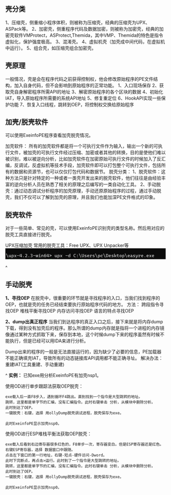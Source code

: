 ## **壳分类**
1、压缩壳，侧重缩小程序体积，则被称为压缩壳，经典的压缩壳为UPX、ASPack等。
2、加密壳，侧重程序代码及数据加密，则被称为加密壳，经典的加密壳软件VMProtect，ASProtect,Themida，其中VMP、Themida的特色是指令虚拟化，保护强度极高。
3、混淆壳。
4、虚拟机壳（加壳成中间代码，在虚拟机中运行）。
5、组合壳，如压缩壳组合加密壳。
## **壳原理**
一般情况，壳是会在程序代码之前获得控制权，他会修改原始程序的PE文件结构，加入自身代码，但不会影响到原始程序的正常功能。
1、入口现场保存
2、获取壳自身解密程序所需API的地址
3、解密原始程序的各个区块的数据
4、初始化IAT，导入原始程序所需要的系统API地址
5、修复重定位
6、HookAPI实现一些保护功能
7、恢复入口线程，跳转到OEP，将控制权交换给原始程序

## **加壳/脱壳软件**
可以使用ExeinfoPE程序查看加壳脱壳情况。

加壳软件：
所有的加壳软件都是将一个可执行文件作为输入，输出一个新的可执行文件，被加壳的可执行文件经过压缩、加密或者其他的转换，目的是使他们难以被识别，难以被逆向分析，比如加壳软件在加密原始可执行文件的时候加入了反汇编，反调试，反虚拟机等技术手段，加壳软件即可以打包整个可执行文件，包括所有的数据和资源节，也可以仅仅打包代码和数据节。
脱壳分类：
1、脱壳软件：这种方法只是针对特定的一种或者一类壳开发出来的脱壳软件，他们往往是由经验丰富的逆向分析人员在熟悉了相关的原理之后编写的一类自动化工具。
2、手动脱壳：通过动态调试分析程序的加壳原理，手动还原原始程序的过程，通过手动脱壳，我们不仅可以了解到加壳的原理，并且我们也能加深PE文件格式的印象。



## **脱壳软件**
对于一些简单、常见的壳，可以使用ExeinfoPE识别壳的类型名称。然后用对应的脱壳工具直接进行脱壳。

UPX压缩加壳 常用的脱壳工具：Free UPX、UPX Unpacker等
![](.topwrite/assets/image_1732433095305.png)

^
## **手动脱壳**
**1、寻找OEP**
在脱壳中，很重要的环节就是寻找程序的入口，当我们找到程序的OEP，也就是壳的任务已经结束要执行原始程序代码的地方。
方法：
跨段指令寻找OEP
堆栈平衡寻找OEP
内存访问寻找OEP
语言的特点寻找OEP

**2、dump出真正程序**
当我们到达程序的真正入口之后，接下来就是将内存dump下载，得到没有加壳后的程序。那么所谓的dump内存就是指将一个进程的内存镜像通过某种方式抓取下来，保存到本地，这个时候dump下来的程序虽然有时候不能执行，但是已经可以用IDA来进行分析。

Dump出来的程序的一般是无法直接运行的，因为缺少了必要的信息，PE加载器不能正确填充IAT，导致所有的动态链接库API调用都不能正确寻址。
解决办法：重建IAT(工具重建、手动重建)

^
**实例：**
已知exe用分析ExeinfoPE有加壳nsp1。

使用OD进行单步跟踪法获取OEP脱壳：
```
exe载入后一直F8步入，遇到循环F4跳出。直到找到一个指令是大型跳转的地址。
跳转，这里都是单字节的汇编，没有汇编指令。此时右键单击 分析，从模块中删除分析。
此时到达了OEP。
一键脱壳：右键，选择 用ollyDump脱壳调试进程，脱壳保存为exe。

此时ExeinfoPE显示加壳nsp0。
```

使用OD进行ESP堆栈平衡法获取OEP脱壳：
```
exe载入后看到右边寄存器很多红色的，F8单步一次，寄存器变白。但是ESP寄存器还是红色。
右键ESP寄存器，选择 数据窗口中跟随。
点击左下窗口的第一行地址，右键-短点-硬件访问-Dword。
此时下完断点，再点击>运行。此时到了一个指令是大型跳转的地址。
跳转，这里都是单字节的汇编，没有汇编指令。此时右键单击 分析，从模块中删除分析。
此时到达了OEP。
一键脱壳：右键，选择 用ollyDump脱壳调试进程，脱壳保存为exe。

此时ExeinfoPE显示加壳nsp0。
```